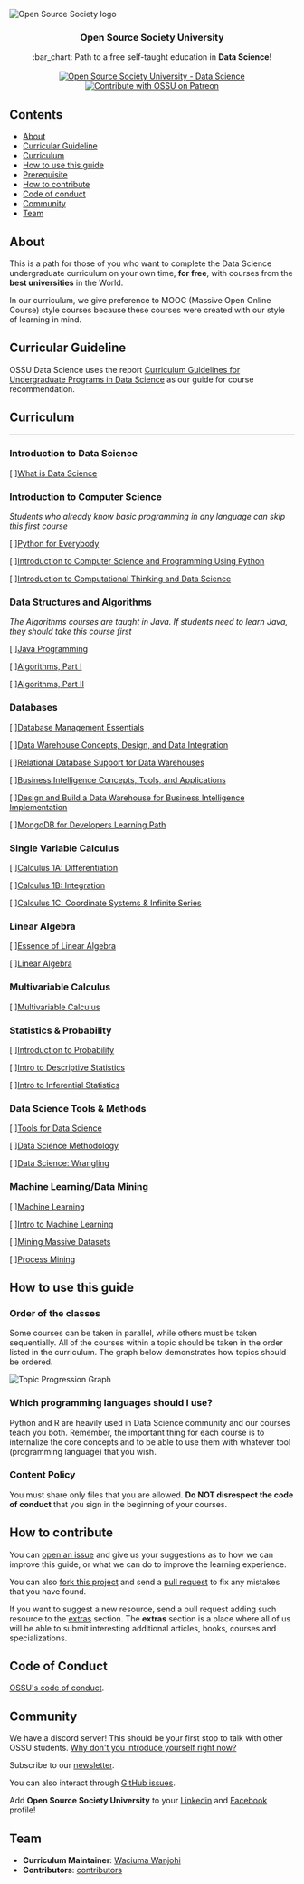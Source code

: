![Open Source Society logo](http://i.imgur.com/kYYCXtC.png)

<h3 align="center">Open Source Society University</h3>
<p align="center">
  :bar_chart: Path to a free self-taught education in <strong>Data Science</strong>!
  <br><br>
  <a href="https://github.com/open-source-society/data-science">
    <img alt="Open Source Society University - Data Science" src="https://img.shields.io/badge/OSSU-data--science-blue.svg">
  </a>
  <a href="https://www.patreon.com/ossu">
	  <img alt="Contribute with OSSU on Patreon" src="https://img.shields.io/badge/Patreon-contribute-yellow.svg">
  </a>
</p>


## Contents

- [About](#about)
- [Curricular Guideline](#curricular-guideline)
- [Curriculum](#curriculum)
- [How to use this guide](#how-to-use-this-guide)
- [Prerequisite](#prerequisite)
- [How to contribute](#how-to-contribute)
- [Code of conduct](#code-of-conduct)
- [Community](#community)
- [Team](#team)

## About

This is a path for those of you who want to complete the Data Science undergraduate curriculum on your own time, **for free**, with courses from the **best universities** in the World.

In our curriculum, we give preference to MOOC (Massive Open Online Course) style courses because these courses were created with our style of learning in mind.

## Curricular Guideline

OSSU Data Science uses the report [Curriculum Guidelines for Undergraduate Programs in Data Science](https://www.amstat.org/asa/files/pdfs/EDU-DataScienceGuidelines.pdf) as our guide for course recommendation.

## Curriculum

---

### Introduction to Data Science
[ ][What is Data Science](https://www.coursera.org/learn/what-is-datascience)

### Introduction to Computer Science
_Students who already know basic programming in any language can skip this first course_

[ ][Python for Everybody](https://www.py4e.com/) 

[ ][Introduction to Computer Science and Programming Using Python](https://www.edx.org/course/introduction-computer-science-mitx-6-00-1x-7)

[ ][Introduction to Computational Thinking and Data Science](https://www.edx.org/course/introduction-computational-thinking-data-mitx-6-00-2x-3)

### Data Structures and Algorithms
_The Algorithms courses are taught in Java. If students need to learn Java, they should take this course first_

[ ][Java Programming](https://java-programming.mooc.fi/)

[ ][Algorithms, Part I](https://www.coursera.org/learn/algorithms-part1)

[ ][Algorithms, Part II](https://www.coursera.org/learn/algorithms-part2)

### Databases
[ ][Database Management Essentials](https://www.coursera.org/learn/database-management)

[ ][Data Warehouse Concepts, Design, and Data Integration](https://www.coursera.org/learn/dwdesign)

[ ][Relational Database Support for Data Warehouses](https://www.coursera.org/learn/dwrelational)

[ ][Business Intelligence Concepts, Tools, and Applications](https://www.coursera.org/learn/business-intelligence-tools)

[ ][Design and Build a Data Warehouse for Business Intelligence Implementation](https://www.coursera.org/learn/data-warehouse-bi-building)

[ ][MongoDB for Developers Learning Path](https://university.mongodb.com/learning_paths/developer)

### Single Variable Calculus
[ ][Calculus 1A: Differentiation](https://www.edx.org/course/calculus-1a-differentiation-mitx-18-01-1x)

[ ][Calculus 1B: Integration](https://www.edx.org/course/calculus-1b-integration-mitx-18-01-2x)

[ ][Calculus 1C: Coordinate Systems & Infinite Series](https://www.edx.org/course/calculus-1c-coordinate-systems-infinite-mitx-18-01-3x)

### Linear Algebra
[ ][Essence of Linear Algebra](https://www.youtube.com/playlist?list=PLZHQObOWTQDPD3MizzM2xVFitgF8hE_ab)

[ ][Linear Algebra](https://ocw.mit.edu/courses/mathematics/18-06sc-linear-algebra-fall-2011/)

### Multivariable Calculus
[ ][Multivariable Calculus](http://ocw.mit.edu/courses/mathematics/18-02sc-multivariable-calculus-fall-2010/index.htm)

### Statistics & Probability
[ ][Introduction to Probability](https://projects.iq.harvard.edu/stat110/home)

[ ][Intro to Descriptive Statistics](https://www.udacity.com/course/intro-to-descriptive-statistics--ud827)

[ ][Intro to Inferential Statistics](https://www.udacity.com/course/intro-to-inferential-statistics--ud201)

### Data Science Tools & Methods
[ ][Tools for Data Science](https://www.coursera.org/learn/open-source-tools-for-data-science)

[ ][Data Science Methodology](https://www.coursera.org/learn/data-science-methodology)

[ ][Data Science: Wrangling](https://www.edx.org/course/data-science-wrangling)

### Machine Learning/Data Mining
[ ][Machine Learning](https://www.coursera.org/learn/machine-learning)

[ ][Intro to Machine Learning](https://www.udacity.com/course/intro-to-machine-learning--ud120)

[ ][Mining Massive Datasets](https://www.edx.org/course/mining-massive-datasets)

[ ][Process Mining](https://www.coursera.org/learn/process-mining)

## How to use this guide

### Order of the classes

Some courses can be taken in parallel, while others must be taken sequentially. All of the courses within a topic should be taken in the order listed in the curriculum. The graph below demonstrates how topics should be ordered.

![Topic Progression Graph](topic_progression_graph.jpg)

### Which programming languages should I use?

Python and R are heavily used in Data Science community and our courses teach you both. Remember, the important thing for each course is to internalize the core concepts and to be able to use them with whatever tool (programming language) that you wish.

### Content Policy

You must share only files that you are allowed. **Do NOT disrespect the code of conduct** that you sign in the beginning of your courses.

## How to contribute

You can [open an issue](https://help.github.com/articles/creating-an-issue/) and give us your suggestions as to how we can improve this guide, or what we can do to improve the learning experience.

You can also [fork this project](https://help.github.com/articles/fork-a-repo/) and send a [pull request](https://help.github.com/articles/using-pull-requests/) to fix any mistakes that you have found.

If you want to suggest a new resource, send a pull request adding such resource to the [extras](https://github.com/open-source-society/data-science/tree/master/extras) section. The **extras** section is a place where all of us will be able to submit interesting additional articles, books, courses and specializations.

## Code of Conduct
[OSSU's code of conduct](https://github.com/ossu/code-of-conduct).

## Community

We have a discord server! This should be your first stop to talk with other OSSU students. [Why don't you introduce yourself right now?](https://discord.gg/5pUhfpX)

Subscribe to our [newsletter](https://tinyletter.com/ossu).

You can also interact through [GitHub issues](https://github.com/open-source-society/data-science/issues).

Add **Open Source Society University** to your [Linkedin](https://www.linkedin.com/school/11272443/) and [Facebook](https://www.facebook.com/ossuniversity) profile!

## Team

* **Curriculum Maintainer**: [Waciuma Wanjohi](https://github.com/waciumawanjohi)
* **Contributors**: [contributors](https://github.com/open-source-society/data-science/graphs/contributors)
